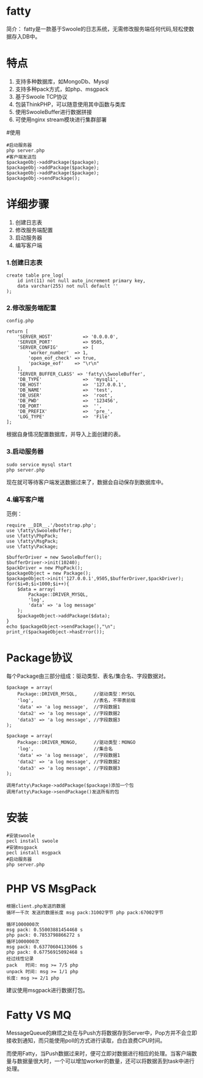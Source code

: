 # fatty

简介： fatty是一款基于Swoole的日志系统，无需修改服务端任何代码,轻松使数据存入DB中。

# 特点

1. 支持多种数据库，如MongoDb、Mysql
2. 支持多种pack方式，如php、msgpack
3. 基于Swoole TCP协议
4. 包装ThinkPHP，可以随意使用其中函数与类库
5. 使用SwooleBuffer进行数据拼接
6. 可使用nginx stream模块进行集群部署

#使用

	#启动服务器
	php server.php
	#客户端发送包
	$packageObj->addPackage($package);
	$packageObj->addPackage($package);
	$packageObj->addPackage($package);
	$packageObj->sendPackage();

# 详细步骤

1. 创建日志表
2. 修改服务端配置
3. 启动服务器
4. 编写客户端

### 1.创建日志表

	create table pre_log(
	    id int(11) not null auto_increment primary key,
	    data varchar(255) not null default ''
	);

### 2.修改服务端配置

	config.php

	return [
	    'SERVER_HOST'           => '0.0.0.0',
	    'SERVER_PORT'           => 9505,
	    'SERVER_CONFIG'         => [
	        'worker_number'  => 1,
	        'open_eof_check' => true,
	        'package_eof'    => "\r\n"
	    ],
	    'SERVER_BUFFER_CLASS' => 'fatty\\SwooleBuffer',
	    'DB_TYPE'               =>  'mysqli',
	    'DB_HOST'               =>  '127.0.0.1',
	    'DB_NAME'               =>  'test',
	    'DB_USER'               =>  'root',
	    'DB_PWD'                =>  '123456',
	    'DB_PORT'               =>  '',
	    'DB_PREFIX'             =>  'pre_',
	    'LOG_TYPE'              =>  'File'
	];

根据自身情况配置数据库，并导入上面创建的表。

### 3.启动服务器

	sudo service mysql start
	php server.php

现在就可等待客户端发送数据过来了，数据会自动保存到数据库中。

### 4.编写客户端

范例：

	require __DIR__.'/bootstrap.php';
	use \fatty\SwooleBuffer;
	use \fatty\PhpPack;
	use \fatty\MsgPack;
	use \fatty\Package;
	
	$bufferDriver = new SwooleBuffer();
	$bufferDriver->init(10240);
	$packDriver = new PhpPack();
	$packageObject = new Package();
	$packageObject->init('127.0.0.1',9505,$bufferDriver,$packDriver);
	for($i=0;$i<1000;$i++){
	    $data = array(
	        Package::DRIVER_MYSQL,
	        'log',
	        'data' => 'a log message'
	    );
	    $packageObject->addPackage($data);
	}
	echo $packageObject->sendPackage(),"\n";
	print_r($packageObject->hasError());

# Package协议

每个Package由三部分组成：驱动类型、表名/集合名、字段数据对。

	$package = array(
        Package::DRIVER_MYSQL,		//驱动类型：MYSQL
        'log',				  		//表名，不带表前缀
        'data' => 'a log message',	//字段数据1
		'data2' => 'a log message',	//字段数据2
		'data3' => 'a log message',	//字段数据3
    );

	$package = array(
        Package::DRIVER_MONGO,		//驱动类型：MONGO
        'log',				  		//集合名
        'data' => 'a log message',	//字段数据1
		'data2' => 'a log message',	//字段数据2
		'data3' => 'a log message',	//字段数据3
    );

	调用fatty\Package->addPackage($package)添加一个包
	调用fatty\Package->sendPackage()发送所有的包

# 安装

	#安装swoole
	pecl install swoole
	#安装msgpack
	pecl install msgpack
	#启动服务器
	php server.php

# PHP VS MsgPack

	根据client.php发送的数据
	循环一千次 发送的数据长度 msg pack:31002字节 php pack:67002字节
	
	循环1000000次
	msg pack: 0.55003881454468 s
	php pack: 0.7853798866272 s
	循环1000000次
	msg pack: 0.63770604133606 s
	php pack: 0.67756915092468 s
	经过线性记录
	pack   时间: msg >= 7/5 php
	unpack 时间: msg >= 1/1 php
	长度: msg >= 2/1 php

建议使用msgpack进行数据打包。


# Fatty VS MQ

MessageQueue的麻烦之处在与Push方将数据存到Server中，Pop方并不会立即接收到通知，而只能使用poll的方式进行读取，白白浪费CPU时间。

而使用Fatty，当Push数据过来时，便可立即对数据进行相应的处理。当客户端数量与数据量很大时，一个可以增加worker的数量，还可以将数据丢到task中进行处理。